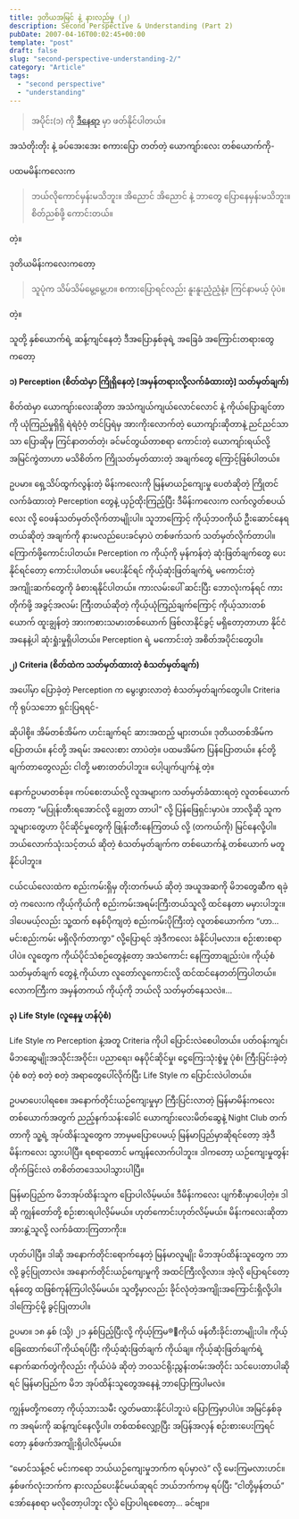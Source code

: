 ```yaml
---
title: ဒုတိယအမြင် နဲ့ နားလည်မှု (၂)
description: Second Perspective & Understanding (Part 2)
pubDate: 2007-04-16T00:02:45+00:00
template: "post"
draft: false
slug: "second-perspective-understanding-2/"
category: "Article"
tags:
  - "second perspective"
  - "understanding"
---
```


> အပိုင်း(၁) ကို [ဒီနေရာ](https://thantzinoo.net/posts/second-perspective-understanding-1/) မှာ ဖတ်နိုင်ပါတယ်။

အသံတိုးတိုး နဲ့ ခပ်အေးအေး စကားပြော တတ်တဲ့ ယောကျာ်းလေး တစ်ယောက်ကို-

ပထမမိန်းကလေးက

> ဘယ်လိုကောင်မှန်းမသိဘူး။ အိညောင် အိညောင် နဲ့ ဘာတွေ ပြောနေမှန်းမသိဘူး။ စိတ်ညစ်ဖို့ ကောင်းတယ်။

တဲ့။

ဒုတိယမိန်းကလေးကတော့

> သူပုံက သိမ်သိမ်မွေ့မွေ့ဟ။ စကားပြောရင်လည်း နူးနူးညံ့ညံ့နဲ့။ ကြင်နာမယ့် ပုံပဲ။

တဲ့။

သူတို့ နှစ်ယောက်ရဲ့ ဆန့်ကျင်နေတဲ့ ဒီအပြောနှစ်ခုရဲ့ အခြေခံ အကြောင်းတရားတွေကတော့

**၁) Perception (စိတ်ထဲမှာ ကြိုရှိနေတဲ့ [အမှန်တရားလို့လက်ခံထားတဲ့] သတ်မှတ်ချက်)**

စိတ်ထဲမှာ ယောကျာ်းလေးဆိုတာ အသံကျယ်ကျယ်လောင်လောင် နဲ့ ကိုယ်ပြောချင်တာကို ယုံကြည်မှုရှိရှိ ရဲရဲဝံ့ဝံ့ တင်ပြရဲမှ အားကိုးလောက်တဲ့ ယောကျာ်းဆိုတာနဲ့ ညင်ညင်သာသာ ပြောဆိုမှ ကြင်နာတတ်တဲ့၊ ခင်မင်တွယ်တာစရာ ကောင်းတဲ့ ယောကျာ်းရယ်လို့ အမြင်ကွဲတာဟာ မသိစိတ်က ကြိုသတ်မှတ်ထားတဲ့ အချက်တွေ ကြောင့်ဖြစ်ပါတယ်။

ဥပမာ။ ရှေ့သိပ်ထွက်လွန်းတဲ့ မိန်းကလေးကို မြန်မာယဉ်ကျေးမှု ပေတံဆိုတဲ့ ကြိုတင်လက်ခံထားတဲ့ Perception တွေနဲ့ ယှဉ်ထိုးကြည့်ပြီး ဒီမိန်းကလေးက လက်လွတ်စပယ်လေး လို့ ဝေဖန်သတ်မှတ်လိုက်တာမျိုးပါ။ သူဘာကြောင့် ကိုယ့်ဘဝကိုယ် ဦးဆောင်နေရတယ်ဆိုတဲ့ အချက်ကို နားမလည်ပေးခင်မှာပဲ တစ်ဖက်သက် သတ်မှတ်လိုက်တာပါ။ ကြောက်ဖို့ကောင်းပါတယ်။ Perception က ကိုယ့်ကို မှန်ကန်တဲ့ ဆုံးဖြတ်ချက်တွေ ပေးနိုင်ရင်တော့ ကောင်းပါတယ်။ မပေးနိုင်ရင် ကိုယ့်ဆုံးဖြတ်ချက်ရဲ့ မကောင်းတဲ့ အကျိုးဆက်တွေကို ခံစားရနိုင်ပါတယ်။ ကားလမ်းပေါ် ဆင်းပြီး ဘောလုံးကန်ရင် ကားတိုက်ဖို့ အခွင့်အလမ်း ကြီးတယ်ဆိုတဲ့ ကိုယ့်ယုံကြည်ချက်ကြောင့် ကိုယ့်သားတစ်ယောက် ထူးချွန်တဲ့ အားကစားသမားတစ်ယောက် ဖြစ်လာနိုင်ခွင့် မရှိတော့တာဟာ နိုင်ငံအနေနဲ့ပါ ဆုံးရှုံးမှုရှိပါတယ်။ Perception ရဲ့ မကောင်းတဲ့ အစိတ်အပိုင်းတွေပါ။

**၂) Criteria (စိတ်ထဲက သတ်မှတ်ထားတဲ့ စံသတ်မှတ်ချက်)**

အပေါ်မှာ ပြောခဲ့တဲ့ Perception က မွေးဖွားလာတဲ့ စံသတ်မှတ်ချက်တွေပါ။ Criteria ကို ရုပ်သဘော ရှင်းပြရရင်-

ဆိုပါစို့။ အိမ်တစ်အိမ်က ဟင်းချက်ရင် ဆားအထည့် များတယ်။ ဒုတိယတစ်အိမ်က ပြောတယ်။ နင်တို့ အရမ်း အလေးစား တာပဲတဲ့။ ပထမအိမ်က ပြန်ပြောတယ်။ နင်တို့ချက်တာတွေလည်း ငါတို့ မစားတတ်ပါဘူး။ ပေါ့ပျက်ပျက်နဲ့ တဲ့။

နောက်ဥပမာတစ်ခု။ ကပ်စေးတယ်လို့ လူအများက သတ်မှတ်ခံထားရတဲ့ လူတစ်ယောက်ကတော့ “မပြုန်းတီးရအောင်လို့ ချွေတာ တာပါ” လို့ ပြန်ဖြေရှင်းမှာပဲ။ ဘာလို့ဆို သူက သူများတွေဟာ ပိုင်ဆိုင်မှုတွေကို ဖြုန်းတီးနေကြတယ် လို့ (တကယ်ကို) မြင်နေလို့ပါ။ ဘယ်လောက်သုံးသင့်တယ် ဆိုတဲ့ စံသတ်မှတ်ချက်က တစ်ယောက်နဲ့ တစ်ယောက် မတူနိုင်ပါဘူး။

ငယ်ငယ်လေးထဲက စည်းကမ်းရှိမှ တိုးတက်မယ် ဆိုတဲ့ အယူအဆကို မိဘတွေဆီက ရခဲ့တဲ့ ကလေးက ကိုယ့်ကိုယ်ကို စည်းကမ်းအရမ်းကြီးတယ်သူလို့ ထင်နေတာ မမှားပါဘူး။ ဒါပေမယ့်လည်း သူ့ထက် စနစ်ပိုကျတဲ့ စည်းကမ်းပိုကြီးတဲ့ လူတစ်ယောက်က “ဟာ… မင်းစည်းကမ်း မရှိလိုက်တာကွာ” လို့ပြောရင် အဲ့ဒီကလေး ခံနိုင်ပါ့မလား။ စဉ်းစားစရာ ပါပဲ။ လူတွေက ကိုယ်ပိုင်သံစဉ်တွေနဲ့တော့ အသံကောင်း နေကြတာချည်းပဲ။ ကိုယ့်စံသတ်မှတ်ချက် တွေနဲ့ ကိုယ်ဟာ လူတော်လူကောင်းလို့ ထင်ထင်နေတတ်ကြပါတယ်။ လောကကြီးက အမှန်တကယ် ကိုယ့်ကို ဘယ်လို သတ်မှတ်နေသလဲ။…

**၃) Life Style (လူနေမှု ဟန်ပုံစံ)**

Life Style က Perception နဲ့အတူ Criteria ကိုပါ ပြောင်းလဲစေပါတယ်။ ပတ်ဝန်းကျင်၊ မိဘဆွေမျိုးအသိုင်းအဝိုင်း၊ ပညာရေး၊ ဓနပိုင်ဆိုင်မှု၊ ငွေကြေးသုံးစွဲမှု ပုံစံ၊ ကြီးပြင်းခဲ့တဲ့ ပုံစံ စတဲ့ စတဲ့ စတဲ့ အရာတွေပေါ်လိုက်ပြီး Life Style က ပြောင်းလဲပါတယ်။

ဥပမာပေးပါရစေ။ အနောက်တိုင်းယဉ်ကျေးမှုမှာ ကြီးပြင်းလာတဲ့ မြန်မာမိန်းကလေး တစ်ယောက်အတွက် ညည့်နက်သန်းခေါင် ယောကျာ်းလေးမိတ်ဆွေနဲ့ Night Club တက်တာကို သူ့ရဲ့ အုပ်ထိန်းသူတွေက ဘာမှမပြောပေမယ့် မြန်မာပြည်မှာဆိုရင်တော့ အဲ့ဒီမိန်းကလေး သွားပါပြီ။ ရစရာတောင် မကျန်လောက်ပါဘူး။ ဒါကတော့ ယဉ်ကျေးမှုတွန်းတိုက်ခြင်းလဲ တစိတ်တဒေသပါသွားပါပြီ။

မြန်မာပြည်က မိဘအုပ်ထိန်းသူက ပြောပါလိမ့်မယ်။ ဒီမိန်းကလေး ပျက်စီးမှာပေါ့တဲ့။ ဒါဆို ကျွန်တော်တို့ စဉ်းစားရပါလိ့မ်မယ်။ ဟုတ်ကောင်းဟုတ်လိမ့်မယ်။ မိန်းကလေးဆိုတာ အားနွဲ့သူလို့ လက်ခံထားကြတာကိုး။

ဟုတ်ပါပြီ။ ဒါဆို အနောက်တိုင်းရောက်နေတဲ့ မြန်မာလူမျိုး မိဘအုပ်ထိန်းသူတွေက ဘာလို့ ခွင့်ပြုတာလဲ။ အနောက်တိုင်းယဉ်ကျေးမှုကို အထင်ကြီးလို့လား။ အဲ့လို ပြောရင်တော့ ရန်တွေ ထဖြစ်ကုန်ကြပါလိ့မ်မယ်။ သူတို့မှာလည်း ခိုင်လုံတဲ့အကျိုးအကြောင်းရှိလို့ပါ။ ဒါကြောင့်မို့ ခွင့်ပြုတာပါ။

ဥပမာ။ ၁၈ နှစ် (သို့) ၂၁ နှစ်ပြည့်ပြီးလို့ ကိုယ့်ကြမ®ာကိုယ် ဖန်တီးခိုင်းတာမျိုးပါ။ ကိုယ့်ခြေထောက်ပေါ် ကိုယ်ရပ်ပြီး ကိုယ့်ဆုံးဖြတ်ချက် ကိုယ်ချ။ ကိုယ့်ဆုံးဖြတ်ချက်ရဲ့ နောက်ဆက်တွဲကိုလည်း ကိုယ်ပဲခံ ဆိုတဲ့ ဘဝသင်ရိုးညွှန်းတမ်းအတိုင်း သင်ပေးတာပါဆိုရင် မြန်မာပြည်က မိဘ အုပ်ထိန်းသူတွေအနေနဲ့ ဘာပြောကြပါမလဲ။

ကျွန်မတို့ကတော့ ကိုယ့်သားသမီး လွှတ်မထားနိုင်ပါဘူးပဲ ပြောကြမှာပါပဲ။ အမြင်နှစ်ခုက အရမ်းကို ဆန့်ကျင်နေလို့ပါ။ တစ်ထစ်လျှော့ပြီး အပြန်အလှန် စဉ်းစားပေးကြရင်တော့ နှစ်ဖက်အကျိုးရှိပါလိမ့်မယ်။

“မောင်သန့်ဇင် မင်းကရော ဘယ်ယဉ်ကျေးမှုဘက်က ရပ်မှာလဲ” လို့ မေးကြမလားဟင်။ နှစ်ဖက်လုံးဘက်က နားလည်ပေးနိုင်မယ်ဆုရင် ဘယ်ဘက်ကမှ ရပ်ပြီး “ငါတို့မှန်တယ်” အော်နေစရာ မလိုတော့ပါဘူး လို့ပဲ ပြောပါရစေတော့… ခင်ဗျာ။
